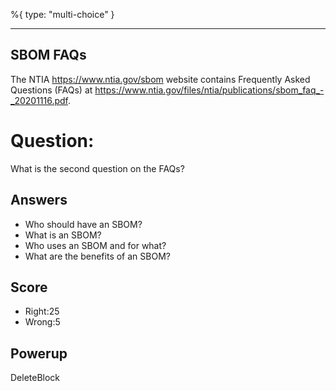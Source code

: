 %{
 type: "multi-choice"
}

---
## SBOM FAQs
The NTIA https://www.ntia.gov/sbom website
contains Frequently Asked Questions (FAQs) at
https://www.ntia.gov/files/ntia/publications/sbom_faq_-_20201116.pdf.

# Question:
What is the second question on the FAQs?

## Answers
- Who should have an SBOM?
- What is an SBOM?
- Who uses an SBOM and for what?
- What are the benefits of an SBOM?


## Score
- Right:25
- Wrong:5

## Powerup
DeleteBlock
